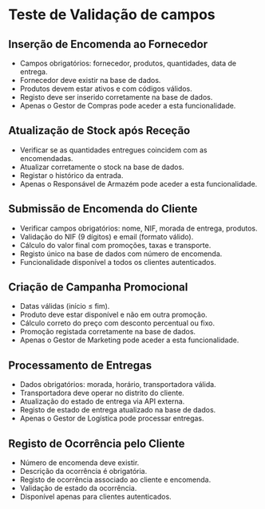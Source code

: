 # Teste de Validação de campos
## Inserção de Encomenda ao Fornecedor
- Campos obrigatórios: fornecedor, produtos, quantidades, data de entrega.
- Fornecedor deve existir na base de dados.
- Produtos devem estar ativos e com códigos válidos.
- Registo deve ser inserido corretamente na base de dados.
- Apenas o Gestor de Compras pode aceder a esta funcionalidade.
## Atualização de Stock após Receção
- Verificar se as quantidades entregues coincidem com as encomendadas.
- Atualizar corretamente o stock na base de dados.
- Registar o histórico da entrada.
- Apenas o Responsável de Armazém pode aceder a esta funcionalidade.
## Submissão de Encomenda do Cliente
- Verificar campos obrigatórios: nome, NIF, morada de entrega, produtos.
- Validação do NIF (9 dígitos) e email (formato válido).
- Cálculo do valor final com promoções, taxas e transporte.
- Registo único na base de dados com número de encomenda.
- Funcionalidade disponível a todos os clientes autenticados.
## Criação de Campanha Promocional
- Datas válidas (início ≤ fim).
- Produto deve estar disponível e não em outra promoção.
- Cálculo correto do preço com desconto percentual ou fixo.
- Promoção registada corretamente na base de dados.
- Apenas o Gestor de Marketing pode aceder a esta funcionalidade.
## Processamento de Entregas
- Dados obrigatórios: morada, horário, transportadora válida.
- Transportadora deve operar no distrito do cliente.
- Atualização do estado de entrega via API externa.
- Registo de estado de entrega atualizado na base de dados.
- Apenas o Gestor de Logística pode processar entregas.
## Registo de Ocorrência pelo Cliente
- Número de encomenda deve existir.
- Descrição da ocorrência é obrigatória.
- Registo de ocorrência associado ao cliente e encomenda.
- Validação de estado da ocorrência.
- Disponível apenas para clientes autenticados.
